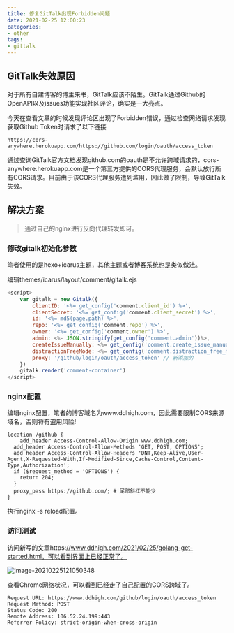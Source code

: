 ```yaml
---
title: 修复GitTalk出现Forbidden问题
date: 2021-02-25 12:00:23
categories:
- other
tags:
- gittalk
---
```


## GitTalk失效原因

对于所有自建博客的博主来书，GitTalk应该不陌生。GitTalk通过Github的OpenAPI以及issues功能实现社区评论，确实是一大亮点。

今天在查看文章的时候发现评论区出现了Forbidden错误，通过检查网络请求发现获取Github Token时请求了以下链接

```
https://cors-anywhere.herokuapp.com/https://github.com/login/oauth/access_token
```

通过查询GitTalk官方文档发现github.com的oauth是不允许跨域请求的，cors-anywhere.herokuapp.com是一个第三方提供的CORS代理服务，会默认放行所有CORS请求。目前由于该CORS代理服务遭到滥用，因此做了限制，导致GitTalk失效。

## 解决方案

> 通过自己的nginx进行反向代理转发即可。

### 修改gitalk初始化参数

笔者使用的是hexo+icarus主题，其他主题或者博客系统也是类似做法。

编辑themes/icarus/layout/comment/gitalk.ejs

```javascript
<script>
    var gitalk = new Gitalk({
        clientID: '<%= get_config('comment.client_id') %>',
        clientSecret: '<%= get_config('comment.client_secret') %>',
        id: '<%= md5(page.path) %>',
        repo: '<%= get_config('comment.repo') %>',
        owner: '<%= get_config('comment.owner') %>',
        admin: <%- JSON.stringify(get_config('comment.admin'))%>,
        createIssueManually: <%= get_config('comment.create_issue_manually', false) %>,
        distractionFreeMode: <%= get_config('comment.distraction_free_mode', false) %>,
        proxy: '/github/login/oauth/access_token' // 新添加的
    })
    gitalk.render('comment-container')
</script>
```

### nginx配置

编辑nginx配置，笔者的博客域名为www.ddhigh.com，因此需要限制CORS来源域名，否则将有盗用风险!

```nginx
location /github {
	add_header Access-Control-Allow-Origin www.ddhigh.com;
  add_header Access-Control-Allow-Methods 'GET, POST, OPTIONS';
  add_header Access-Control-Allow-Headers 'DNT,Keep-Alive,User-Agent,X-Requested-With,If-Modified-Since,Cache-Control,Content-Type,Authorization';
  if ($request_method = 'OPTIONS') {
  	return 204;
  }
  proxy_pass https://github.com/; # 尾部斜杠不能少
}
```

执行nginx -s reload配置。

### 访问测试

访问新写的文章https://www.ddhigh.com/2021/02/25/golang-get-started.html，可以看到界面上已经正常了。

![image-20210225121050348](https://static.ddhigh.com/blog/2021-02-25-121050-2.png)

查看Chrome网络状况，可以看到已经走了自己配置的CORS跨域了。

```
Request URL: https://www.ddhigh.com/github/login/oauth/access_token
Request Method: POST
Status Code: 200 
Remote Address: 106.52.24.199:443
Referrer Policy: strict-origin-when-cross-origin
```

